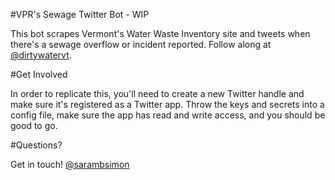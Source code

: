 #VPR's Sewage Twitter Bot - WIP

This bot scrapes Vermont's Water Waste Inventory site and tweets when there's a sewage overflow or incident reported. Follow along at [@dirtywatervt](http://twitter.com/dirtywatervt).

#Get Involved

In order to replicate this, you'll need to create a new Twitter handle and make sure it's registered as a Twitter app. Throw the keys and secrets into a config file, make sure the app has read and write access, and you should be good to go.

#Questions?

Get in touch! [@sarambsimon](http://twitter.com/sarambsimon)
